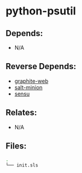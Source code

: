 # python-psutil

## Depends:

  -  N/A

## Reverse Depends:

  -  [graphite-web](/salt/graphite-web)
  -  [salt-minion](/salt/salt-minion)
  -  [sensu](/salt/sensu)

## Relates:

  -  N/A

## Files:

```bash
.
└── init.sls
```
